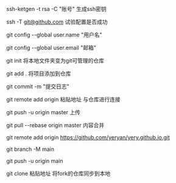 ssh-ketgen -t rsa -C "账号"			生成ssh密钥

ssh -T git@github.com			试验配置是否成功

git config --global user.name "用户名"

git config --global user.email "邮箱"	

git init					将本地文件夹变为git可管理的仓库

git add . 					将项目添加到仓库

git commit -m "提交日志"

git remote add origin 粘贴地址		与仓库进行连接

git push -u origin master			上传

git pull --rebase origin master			内容合并

git remote add origin https://github.com/yeryan/yery.github.io.git

git branch -M main

git push -u origin main

git clone 粘贴地址				将fork的仓库同步到本地
